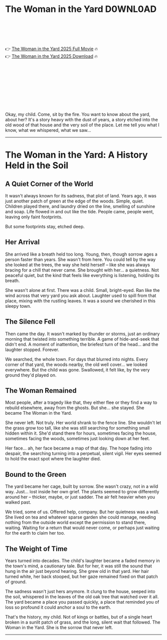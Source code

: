 # The Woman in the Yard D0WNL0AD

<br><br><br><br>


👉 <a href="https://Mike-norrmarimam1982.github.io/dyzocaafku/">The Woman in the Yard 2025 Full Movie</a> 🔥
<br>
👉 <a href="https://Mike-norrmarimam1982.github.io/dyzocaafku/">The Woman in the Yard 2025 Download</a> 🔥


<br><br><br><br><br><br><br><br>


Okay, my child. Come, sit by the fire. You want to know about the yard, about her? It's a story heavy with the dust of years, a story etched into the old wood of that house and the very soil of the place. Let me tell you what I know, what we whispered, what we saw...

---

# The Woman in the Yard: A History Held in the Soil

## A Quiet Corner of the World

It wasn't always known for its sadness, that plot of land. Years ago, it was just another patch of green at the edge of the woods. Simple, quiet. Children played there, and laundry dried on the line, smelling of sunshine and soap. Life flowed in and out like the tide. People came, people went, leaving only faint footprints.

But some footprints stay, etched deep.

## Her Arrival

She arrived like a breath held too long. Young, then, though sorrow ages a person faster than years. She wasn't from here. You could tell by the way she looked at the trees, the way she held herself – like she was always bracing for a chill that never came. She brought with her... a quietness. Not peaceful quiet, but the kind that feels like everything is listening, holding its breath.

She wasn't alone at first. There was a child. Small, bright-eyed. Ran like the wind across that very yard you ask about. Laughter used to spill from that place, mixing with the rustling leaves. It was a sound we cherished in this sleepy town.

## The Silence Fell

Then came the day. It wasn't marked by thunder or storms, just an ordinary morning that twisted into something terrible. A game of hide-and-seek that didn't end. A moment of inattention, the briefest turn of the head... and the laughter stopped. Forever.

We searched, the whole town. For days that blurred into nights. Every corner of that yard, the woods nearby, the old well cover... we looked everywhere. But the child was gone. Swallowed, it felt like, by the very ground they'd played on.

## The Woman Remained

Most people, after a tragedy like that, they either flee or they find a way to rebuild elsewhere, away from the ghosts. But she... she stayed. She became The Woman in the Yard.

She never left. Not truly. Her world shrank to the fence line. She wouldn't let the grass grow too tall, like she was still searching for something small hidden within it. She'd stand there for hours, sometimes facing the house, sometimes facing the woods, sometimes just looking down at her feet.

Her face... ah, her face became a map of that day. The hope fading into despair, the searching turning into a perpetual, silent vigil. Her eyes seemed to hold the exact spot where the laughter died.

## Bound to the Green

The yard became her cage, built by sorrow. She wasn't crazy, not in a wild way. Just... lost inside her own grief. The plants seemed to grow differently around her – thicker, maybe, or just sadder. The air felt heavier when you walked past.

We tried, some of us. Offered help, company. But her quietness was a wall. She lived on tea and whatever sparse garden she could manage, needing nothing from the outside world except the permission to stand there, waiting. Waiting for a return that would never come, or perhaps just waiting for the earth to claim her too.

## The Weight of Time

Years turned into decades. The child's laughter became a faded memory in the town's mind, a cautionary tale. But for her, it was still the sound that hung in the air just beyond hearing. She grew old in that yard. Her hair turned white, her back stooped, but her gaze remained fixed on that patch of ground.

The sadness wasn't just hers anymore. It clung to the house, seeped into the soil, whispered in the leaves of the old oak tree that watched over it all. The yard became a place you passed quickly, a place that reminded you of loss so profound it could anchor a soul to the earth.

That's the history, my child. Not of kings or battles, but of a single heart broken in a sunlit patch of grass, and the long, silent wait that followed. The Woman in the Yard. She is the sorrow that never left.

---

